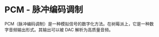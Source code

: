 <!--
---
name: PCM
class: interface
type: pinout
description: Raspberry Pi PCM pins
pin:
  'bcm18':
    name: CLK
  'bcm19':
    name: FS
  'bcm20':
    name: DIN
  'bcm21':
    name: DOUT
-->
# PCM - 脉冲编码调制

PCM（脉冲编码调制）是一种模拟信号的数字化方法。在树莓派上，它是一种数字音频输出形式。其输出可以被 DAC 解析为高质量音频。
